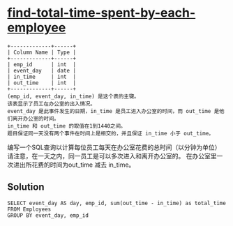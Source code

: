 # [find-total-time-spent-by-each-employee](https://leetcode.cn/problems/find-total-time-spent-by-each-employee/)
```
+-------------+------+
| Column Name | Type |
+-------------+------+
| emp_id      | int  |
| event_day   | date |
| in_time     | int  |
| out_time    | int  |
+-------------+------+
(emp_id, event_day, in_time) 是这个表的主键。
该表显示了员工在办公室的出入情况。
event_day 是此事件发生的日期，in_time 是员工进入办公室的时间，而 out_time 是他们离开办公室的时间。
in_time 和 out_time 的取值在1到1440之间。
题目保证同一天没有两个事件在时间上是相交的，并且保证 in_time 小于 out_time。
```
编写一个SQL查询以计算每位员工每天在办公室花费的总时间（以分钟为单位）   
请注意，在一天之内，同一员工是可以多次进入和离开办公室的。 在办公室里一次进出所花费的时间为out_time 减去 in_time。

## Solution
```mysql
SELECT event_day AS day, emp_id, sum(out_time - in_time) as total_time
FROM Employees
GROUP BY event_day, emp_id
```
